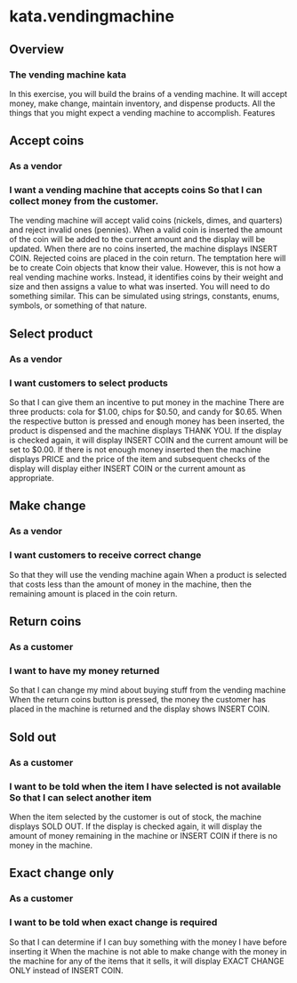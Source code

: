 # kata.vendingmachine

## Overview
### The vending machine kata
In this exercise, you will build the brains of a vending machine. It will accept money, make change, maintain
inventory, and dispense products. All the things that you might expect a vending machine to accomplish.
Features

## Accept coins
### As a vendor
### I want a vending machine that accepts coins So that I can collect money from the customer.
The vending machine will accept valid coins (nickels, dimes, and quarters) and reject invalid ones (pennies). When a
valid coin is inserted the amount of the coin will be added to the current amount and the display will be updated.
When there are no coins inserted, the machine displays INSERT COIN. Rejected coins are placed in the coin return.
The temptation here will be to create Coin objects that know their value. However, this is not how a real vending
machine works. Instead, it identifies coins by their weight and size and then assigns a value to what was inserted.
You will need to do something similar. This can be simulated using strings, constants, enums, symbols, or something
of that nature.

## Select product
### As a vendor
### I want customers to select products
So that I can give them an incentive to put money in the machine
There are three products: cola for $1.00, chips for $0.50, and candy for $0.65. When the respective button is
pressed and enough money has been inserted, the product is dispensed and the machine displays THANK YOU. If
the display is checked again, it will display INSERT COIN and the current amount will be set to $0.00. If there is not
enough money inserted then the machine displays PRICE and the price of the item and subsequent checks of the
display will display either INSERT COIN or the current amount as appropriate.

## Make change
### As a vendor
### I want customers to receive correct change
So that they will use the vending machine again
When a product is selected that costs less than the amount of money in the machine, then the remaining amount is
placed in the coin return.

## Return coins
### As a customer
### I want to have my money returned
So that I can change my mind about buying stuff from the vending machine
When the return coins button is pressed, the money the customer has placed in the machine is returned and the
display shows INSERT COIN.

## Sold out
### As a customer
### I want to be told when the item I have selected is not available So that I can select another item
When the item selected by the customer is out of stock, the machine displays SOLD OUT. If the display is checked
again, it will display the amount of money remaining in the machine or INSERT COIN if there is no money in the
machine.

## Exact change only
### As a customer
### I want to be told when exact change is required
So that I can determine if I can buy something with the money I have before inserting it
When the machine is not able to make change with the money in the machine for any of the items that it sells, it will
display EXACT CHANGE ONLY instead of INSERT COIN.
